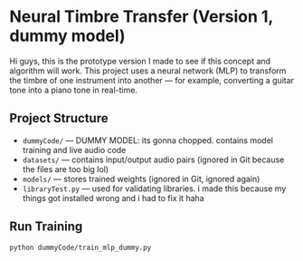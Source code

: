 # Neural Timbre Transfer (Version 1, dummy model)
Hi guys, this is the prototype version I made to see if this concept and algorithm will work. This project uses a neural network (MLP) to transform the timbre of one instrument into another — for example, converting a guitar tone into a piano tone in real-time.

## Project Structure
- `dummyCode/` — DUMMY MODEL: its gonna chopped. contains model training and live audio code
- `datasets/` — contains input/output audio pairs (ignored in Git because the files are too big lol)
- `models/` — stores trained weights (ignored in Git, ignored again)
- `libraryTest.py` — used for validating libraries. i made this because my things got installed wrong and i had to fix it haha

## Run Training
```bash
python dummyCode/train_mlp_dummy.py
